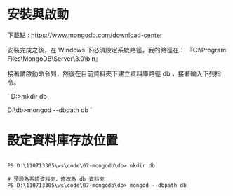 # 安裝與啟動

下載點 : https://www.mongodb.com/download-center

安裝完成之後，在 Windows 下必須設定系統路徑，我的路徑在： 『C:\Program Files\MongoDB\Server\3.0\bin』

接著請啟動命令列，然後在目前資料夾下建立資料庫路徑 db ，接著輸入下列指令。

`
D:\>mkdir db

D:\db>mongod --dbpath db
`

# 設定資料庫存放位置

``` shell

PS D:\110713305\ws\code\07-mongodb\db> mkdir db  

# 預設為系統資料夾，修改為 db 資料夾
PS D:\110713305\ws\code\07-mongodb\db> mongod --dbpath db

